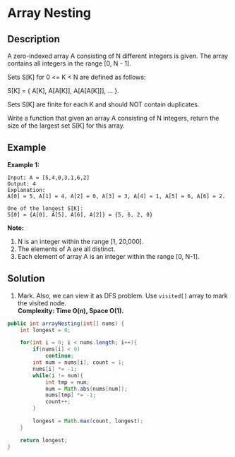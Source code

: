 # Array Nesting
## Description
A zero-indexed array A consisting of N different integers is given. The array contains all integers in the range [0, N - 1].  

Sets S[K] for 0 <= K < N are defined as follows:  

S[K] = { A[K], A[A[K]], A[A[A[K]]], ... }.  

Sets S[K] are finite for each K and should NOT contain duplicates.  

Write a function that given an array A consisting of N integers, return the size of the largest set S[K] for this array.  
## Example
**Example 1:**
```
Input: A = [5,4,0,3,1,6,2]  
Output: 4  
Explanation:  
A[0] = 5, A[1] = 4, A[2] = 0, A[3] = 3, A[4] = 1, A[5] = 6, A[6] = 2.  

One of the longest S[K]:  
S[0] = {A[0], A[5], A[6], A[2]} = {5, 6, 2, 0}  
```
**Note:**  
1. N is an integer within the range [1, 20,000].  
2. The elements of A are all distinct.  
3. Each element of array A is an integer within the range [0, N-1].  

## Solution
1. Mark.
Also, we can view it as DFS problem. Use `visited[]` array to mark the visited node.  
**Complexity: Time O(n), Space O(1).**
```java
public int arrayNesting(int[] nums) {
    int longest = 0;

    for(int i = 0; i < nums.length; i++){
        if(nums[i] < 0)
            continue;
        int num = nums[i], count = 1;
        nums[i] *= -1;
        while(i != num){
            int tmp = num;
            num = Math.abs(nums[num]);
            nums[tmp] *= -1;
            count++;
        }

        longest = Math.max(count, longest);
    }

    return longest;
}
```
